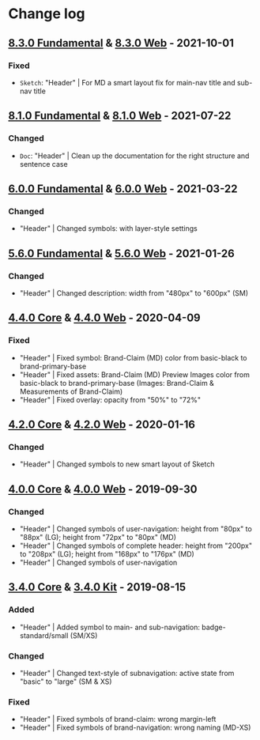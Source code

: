 # Change log

## [8.3.0 Fundamental](https://github.com/cake-hub/lidl-sketch/tree/v8.3.0) & [8.3.0 Web](https://github.com/cake-hub/lidl-web-sketch/tree/v8.3.0) - 2021-10-01

### Fixed

* `Sketch`: "Header" | For MD a smart layout fix for main-nav title and sub-nav title

## [8.1.0 Fundamental](https://github.com/cake-hub/lidl-sketch/tree/v8.1.0) & [8.1.0 Web](https://github.com/cake-hub/lidl-web-sketch/tree/v8.1.0) - 2021-07-22

### Changed

* `Doc`: "Header" | Clean up the documentation for the right structure and sentence case


## [6.0.0 Fundamental](https://github.com/cake-hub/lidl-sketch/tree/v6.0.0) & [6.0.0 Web](https://github.com/cake-hub/lidl-web-sketch/tree/v6.0.0) - 2021-03-22

### Changed

* "Header" | Changed symbols: with layer-style settings


## [5.6.0 Fundamental](https://github.com/cake-hub/lidl-sketch/tree/v5.6.0) & [5.6.0 Web](https://github.com/cake-hub/lidl-web-sketch/tree/v5.6.0) - 2021-01-26

### Changed

* "Header" | Changed description: width from "480px" to "600px" (SM)


## [4.4.0 Core](https://www.secrz.de/bitbucket/projects/UXCAKE/repos/lidl-cake-ui-core/browse?at=refs%2Ftags%2Fv4.4.0) & [4.4.0 Web](https://www.secrz.de/bitbucket/projects/UXCAKE/repos/lidl-cake-ui-web/browse?at=refs%2Ftags%2Fv4.4.0) - 2020-04-09


### Fixed

* "Header" | Fixed symbol: Brand-Claim (MD) color from basic-black to brand-primary-base
* "Header" | Fixed assets: Brand-Claim (MD) Preview Images color from basic-black to brand-primary-base (Images: Brand-Claim & Measurements of Brand-Claim)
* "Header" | Fixed overlay: opacity from "50%" to "72%"


## [4.2.0 Core](https://www.secrz.de/bitbucket/projects/UXCAKE/repos/lidl-cake-ui-core/browse?at=refs%2Ftags%2Fv4.2.0) & [4.2.0 Web](https://www.secrz.de/bitbucket/projects/UXCAKE/repos/lidl-cake-ui-web/browse?at=refs%2Ftags%2Fv4.2.0) - 2020-01-16

### Changed

* "Header" | Changed symbols to new smart layout of Sketch


## [4.0.0 Core](https://www.secrz.de/bitbucket/projects/UXCAKE/repos/lidl-cake-ui-core/browse?at=refs%2Ftags%2Fv4.0.0) & [4.0.0 Web](https://www.secrz.de/bitbucket/projects/UXCAKE/repos/lidl-cake-ui-web/browse?at=refs%2Ftags%2Fv4.0.0) - 2019-09-30

### Changed

* "Header" | Changed symbols of user-navigation: height from "80px" to "88px" (LG); height from "72px" to "80px" (MD)
* "Header" | Changed symbols of complete header: height from "200px" to "208px" (LG); height from "168px" to "176px" (MD)
* "Header" | Changed symbols of user-navigation


## [3.4.0 Core](https://www.secrz.de/bitbucket/projects/UXCAKE/repos/lidl-cake-ui-core/browse?at=refs%2Ftags%2Fv3.4.0) & [3.4.0 Kit](https://www.secrz.de/bitbucket/projects/UXCAKE/repos/lidl-cake-ui-web/browse?at=refs%2Ftags%2Fv3.4.0) - 2019-08-15

### Added

* "Header" | Added symbol to main- and sub-navigation: badge-standard/small (SM/XS)

### Changed

* "Header" | Changed text-style of subnavigation: active state from "basic" to "large" (SM & XS)

### Fixed

* "Header" | Fixed symbols of brand-claim: wrong margin-left
* "Header" | Fixed symbols of brand-navigation: wrong naming (MD-XS)
